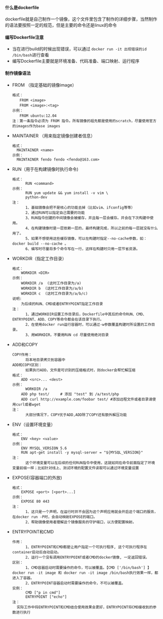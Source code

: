 #### 什么是dockerfile

dockerfile就是自己制作一个镜像，这个文件里包含了制作的详细步骤，当然制作的语法要按照一定的规范，但是主要的命令还是linux的命令

#### 编写Dockerfile注意

+ 当在进行build的时候出现错误，可以通过 `docker run -it 出现错误的id /bin/bash`进行查看
+ 编写Dockerfile主要就是环境准备、代码准备、端口映射、运行程序

#### 制作镜像语法

- FROM （指定基础的镜像image）

  ```
  格式：
  　　FROM <image>
  　　FROM <image>:<tag>
  示例：
  　　FROM ubuntu:12.04
  注：第一条指令必须为 FROM 指令。所有镜像的祖先都是使用的scratch，尽量使用官方的images作为base images
  ```

- MAINTAINER （用来指定镜像创建者信息）

  ```
  格式：
  	MAINTAINER <name>
  示例：
  	MAINTAINER fendo fendo <fendo@163.com>
  ```

+ RUN（用于在构建镜像时执行命令)

  ```
  格式：
  		RUN <command>
  示例：
  		RUN yum update && yum install -v vim \
  		python-dev
  注：
  		1、基础镜像会把不是核心的功能去掉（比如vim、ifconfig等等）
  		2、通过RUN可以指定自己需要的功能
  		3、RUN指令创建的中间镜像会被缓存，并且每一层会缓存。并会在下次构建中使用。
  		4、在构建镜像时是一层依赖一层的，最终构建完成，所以之前的每一层就没有什么用了。
  		5、如果不想使用这些缓存镜像，可以在构建时指定--no-cache参数，如：docker build --no-cache 。
  		6、编写时尽量将多个命令写在一行，这样在构建时只用一层节省资源。
  ```

+ WORKDIR（指定工作目录）

  ```
  格式：
      WORKDIR <DIR>
  示例：
      WORKDIR /a  (这时工作目录为/a)
      WORKDIR b  (这时工作目录为/a/b)
      WORKDIR c  (这时工作目录为/a/b/c)
  说明:
      为后续的RUN、CMD或者ENTRYPOINT指定工作目录
  注：
  		1、通过WORKDIR设置工作目录后，Dockerfile中其后的命令RUN、CMD、ENTRYPOINT、ADD、COPY等命令都会在该目录下执行。
  		2、在使用docker run运行容器时，可以通过-w参数覆盖构建时所设置的工作目录。
  		3、用WORKDIR，不要用RUN cd 尽量使用绝对目录
  ```

+ ADD和COPY

  ```
  COPY作用：
  		将本地目录拷贝到容器中
  ADD和COPY区别：
  		如果执行ADD，文件是可识别的压缩格式时，则docker会帮忙解压缩
  格式：
      ADD <src>... <dest>
  示例：
  		WORKDIR /a 
      ADD php test/     # 添加 "test" 到 /a/test/php
      ADD curl http://example.com/foobar test/ #添加远程文件或者目录请使用curl或者wget
  注：
  		大部分情况下，COPY优于ADD,ADD除了COPY还有额外解压功能
  ```

+ ENV（设置环境变量）

  ```
  格式：
      ENV <key> <value>
  示例：
      ENV MYSQL_VERSION 5.6
      RUN apt-get install -y mysql-server = "${MYSQL_VERSION}"
  注：
  		这个环境变量可以在后续的任何RUN指令中使用，这就如同在命令前面指定了环境变量前缀一样；比如针对线上、测试环境的配置文件读取可以通过环境变量设置
  ```

+ EXPOSE(容器端口的外放)

  ```
  格式：
      EXPOSE <port> [<port>...]
  示例：
      EXPOSE 80 443
  注：
  		1、这只是一个声明，在运行时并不会因为这个声明应用就会开启这个端口的服务，在docker run -P时，会自动映射EXPOSE的端口。
  		2、帮助镜像使用者理解这个镜像服务的守护端口，以方便配置映射。
  ```

+ ENTRYPOINT和CMD

  ```
  作用：
  		1、ENTRYPOINT和CMD都是让用户指定一个可执行程序, 这个可执行程序在container启动后自动启动。
  		2、运行一个没有调用ENTRYPOINT或者CMD的docker镜像, 一定返回错误。
  区别：
  		1、CMD容器启动时需要操作的命令，可以被覆盖。【CMD ['/bin/bash'] 】docker run -it image 和 docker run -it image /bin/bash执行效果一样，都进入了容器。
  		2、ENTRYPOINT容器启动时需要操作的命令，不可以被覆盖。
  实例：
  		CMD ["p in cmd"]
  		ENTRYPOINT ["echo"]
  注：
  	实际工作中将ENTRYPOINT和CMD结合使用效果会更好，ENTRYPOINT将CMD接收到的参数进行执行
  ```

  

